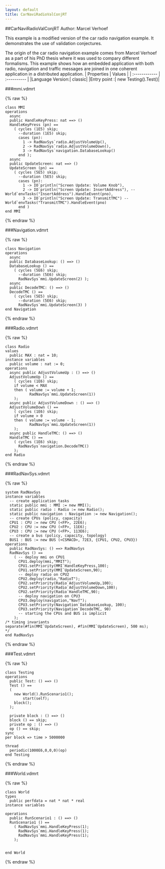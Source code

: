 ```yaml
---
layout: default
title: CarNaviRadioValConjRT
---
```


##CarNaviRadioValConjRT
Author: Marcel Verhoef



This example is a modified version of the car radio navigation
example. It demonstrates the use of validation conjectures.

The origin of the car radio navigation example comes from Marcel
Verhoef as a part of his PhD thesis where it was used to compary
different formalisms. This example shows how an embedded application
with both radio, navigation and traffic messages are joined in one
coherent application in a distributed application.
| Properties | Values          |
| :------------ | :---------- |
|Language Version:| classic|
|Entry point     :| new Testing().Test()|


###mmi.vdmrt

{% raw %}
~~~
class MMI
operations  async   public HandleKeyPress: nat ==> ()  HandleKeyPress (pn) ==    ( cycles (1E5) skip;      --duration (1E5) skip;      cases (pn):        1 -> RadNavSys`radio.AdjustVolumeUp(),        2 -> RadNavSys`radio.AdjustVolumeDown(),        3 -> RadNavSys`navigation.DatabaseLookup()      end ); 
  async   public UpdateScreen: nat ==> ()  UpdateScreen (pn) ==    ( cycles (5E5) skip;      --duration (5E5) skip;      cases (pn):        1 -> IO`println("Screen Update: Volume Knob"),        2 -> IO`println("Screen Update: InsertAddress"), --World`envTasks("InsertAddress").HandleEvent(pno),        3 -> IO`println("Screen Update: TransmitTMC") -- World`envTasks("TransmitTMC").HandleEvent(pno)      end )
end MMI
~~~
{% endraw %}

###Navigation.vdmrt

{% raw %}
~~~
class Navigation
operations  async   public DatabaseLookup: () ==> ()  DatabaseLookup () ==    ( cycles (5E6) skip;      --duration (5E6) skip;      RadNavSys`mmi.UpdateScreen(2) );
  async   public DecodeTMC: () ==> ()  DecodeTMC () ==    ( cycles (5E5) skip;      --duration (5E6) skip;      RadNavSys`mmi.UpdateScreen(3) )
end Navigation
~~~
{% endraw %}

###Radio.vdmrt

{% raw %}
~~~
class Radio
values   public MAX : nat = 10;
instance variables  public volume : nat := 0;
operations
  async public AdjustVolumeUp : () ==> ()  AdjustVolumeUp () ==	( cycles (1E6) skip;    if volume < MAX    then ( volume := volume + 1;		              RadNavSys`mmi.UpdateScreen(1))    );
  async public AdjustVolumeDown : () ==> ()  AdjustVolumeDown () ==    ( cycles (1E6) skip;    if volume > 0    then ( volume := volume - 1;                  RadNavSys`mmi.UpdateScreen(1))    );
  async public HandleTMC: () ==> ()  HandleTMC () ==    ( cycles (1E6) skip;      RadNavSys`navigation.DecodeTMC()     );
end Radio
~~~
{% endraw %}

###RadNavSys.vdmrt

{% raw %}
~~~
system RadNavSysinstance variables  -- create application tasks  static public mmi : MMI := new MMI();  static public radio : Radio := new Radio();  static public navigation : Navigation := new Navigation();
  -- create CPUs (policy, capacity)  CPU1 : CPU := new CPU (<FP>, 22E6);  CPU2 : CPU := new CPU (<FP>, 11E6);  CPU3 : CPU := new CPU (<FP>, 113E6);
  -- create a bus (policy, capacity, topology)  BUS1 : BUS := new BUS (<CSMACD>, 72E3, {CPU1, CPU2, CPU3})
operations  public RadNavSys: () ==> RadNavSys  RadNavSys () ==    ( -- deploy mmi on CPU1      CPU1.deploy(mmi,"MMIT");      CPU1.setPriority(MMI`HandleKeyPress,100);      CPU1.setPriority(MMI`UpdateScreen,90);      -- deploy radio on CPU2      CPU2.deploy(radio,"RadioT");      CPU2.setPriority(Radio`AdjustVolumeUp,100);      CPU2.setPriority(Radio`AdjustVolumeDown,100);      CPU2.setPriority(Radio`HandleTMC,90);      -- deploy navigation on CPU3      CPU3.deploy(navigation,"NavT");      CPU3.setPriority(Navigation`DatabaseLookup, 100);      CPU3.setPriority(Navigation`DecodeTMC, 90)      -- starting the CPUs and BUS is implicit    );
/* timing invariantsseparate(#fin(MMI`UpdateScreen), #fin(MMI`UpdateScreen), 500 ms);*/
end RadNavSys
~~~
{% endraw %}

###Test.vdmrt

{% raw %}
~~~
class Testing
operations  public Test: () ==> ()  Test () ==  (    new World().RunScenario1();		start(self);    block();  );

  private block : () ==> ()  block () == skip;
  private op : () ==> ()  op () == skip;
sync
per block => time > 5000000

thread
  periodic(1000E6,0,0,0)(op)
end Testing

~~~
{% endraw %}

###World.vdmrt

{% raw %}
~~~
class World
types  public perfdata = nat * nat * real
instance variables

operations
  public RunScenario1 : () ==> ()  RunScenario1 () ==    ( RadNavSys`mmi.HandleKeyPress(1);      RadNavSys`mmi.HandleKeyPress(1);      RadNavSys`mmi.HandleKeyPress(1);    );


end World
~~~
{% endraw %}

